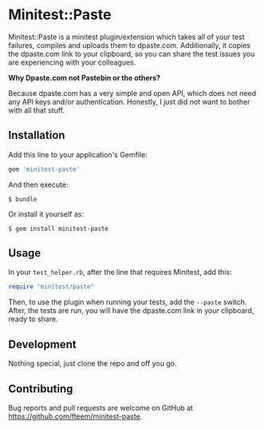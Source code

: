 # Minitest::Paste

Minitest::Paste is a minitest plugin/extension which takes all of your test
failures, compiles and uploads them to dpaste.com. Additionally, it copies the
dpaste.com link to your clipboard, so you can share the test issues you are
experiencing with your colleagues.

**Why Dpaste.com not Pastebin or the others?**

Because dpaste.com has a very simple and open API, which does not need any API
keys and/or authentication. Honestly, I just did not want to bother with all
that stuff.

## Installation

Add this line to your application's Gemfile:

```ruby
gem 'minitest-paste'
```

And then execute:

    $ bundle

Or install it yourself as:

    $ gem install minitest-paste

## Usage

In your `test_helper.rb`, after the line that requires Minitest, add this:

```ruby
require "minitest/paste"
```

Then, to use the plugin when running your tests, add the `--paste` switch. After,
the tests are run, you will have the dpaste.com link in your clipboard, ready to
share.

## Development

Nothing special, just clone the repo and off you go.

## Contributing

Bug reports and pull requests are welcome on GitHub at
https://github.com/fteem/minitest-paste.

